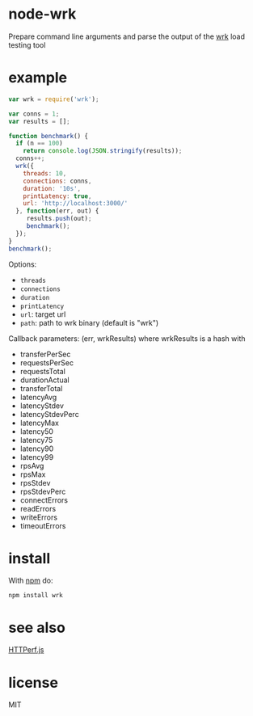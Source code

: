 # node-wrk
Prepare command line arguments and parse the output of the [wrk](https://github.com/wg/wrk) load testing tool

# example

``` js
var wrk = require('wrk');

var conns = 1;
var results = [];

function benchmark() {
  if (n == 100)
    return console.log(JSON.stringify(results));
  conns++;
  wrk({
    threads: 10,
    connections: conns,
    duration: '10s',
    printLatency: true,
    url: 'http://localhost:3000/'
  }, function(err, out) {
     results.push(out);
     benchmark();
  });
}
benchmark();
```
Options:

  - `threads`
  - `connections`
  - `duration`
  - `printLatency`
  - `url`: target url
  - `path`: path to wrk binary (default is "wrk")

Callback parameters: (err, wrkResults) where wrkResults is a hash with
  - transferPerSec
  - requestsPerSec
  - requestsTotal
  - durationActual
  - transferTotal
  - latencyAvg
  - latencyStdev
  - latencyStdevPerc
  - latencyMax
  - latency50
  - latency75
  - latency90
  - latency99
  - rpsAvg
  - rpsMax
  - rpsStdev
  - rpsStdevPerc
  - connectErrors
  - readErrors
  - writeErrors
  - timeoutErrors

# install

With [npm](https://npmjs.org) do:

```
npm install wrk
```

# see also
[HTTPerf.js](https://github.com/jmervine/httperfjs)

# license

MIT
